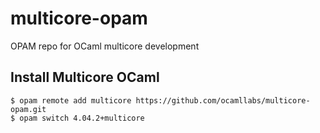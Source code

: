 # multicore-opam
OPAM repo for OCaml multicore development

## Install Multicore OCaml

```
$ opam remote add multicore https://github.com/ocamllabs/multicore-opam.git
$ opam switch 4.04.2+multicore
```
